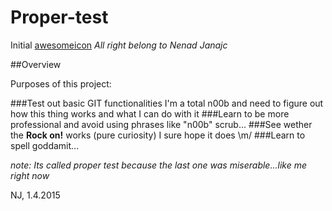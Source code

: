 # Proper-test
Initial
[awesomeicon](http://ecx.images-amazon.com/images/I/61aV%2BH5CoUL._UX385_.jpg)
*All right belong to Nenad Janajc*

##Overview

Purposes of this project:

###Test out basic GIT functionalities
I'm a total n00b and need to figure out how this thing works and what I can do with it
###Learn to be more professional and avoid using phrases like "n00b"
scrub...
###See wether the **Rock on!** works (pure curiosity) 
I sure hope it does \m/
###Learn to spell
goddamit...


*note: Its called proper test because the last one was miserable...like me right now*


NJ, 1.4.2015
